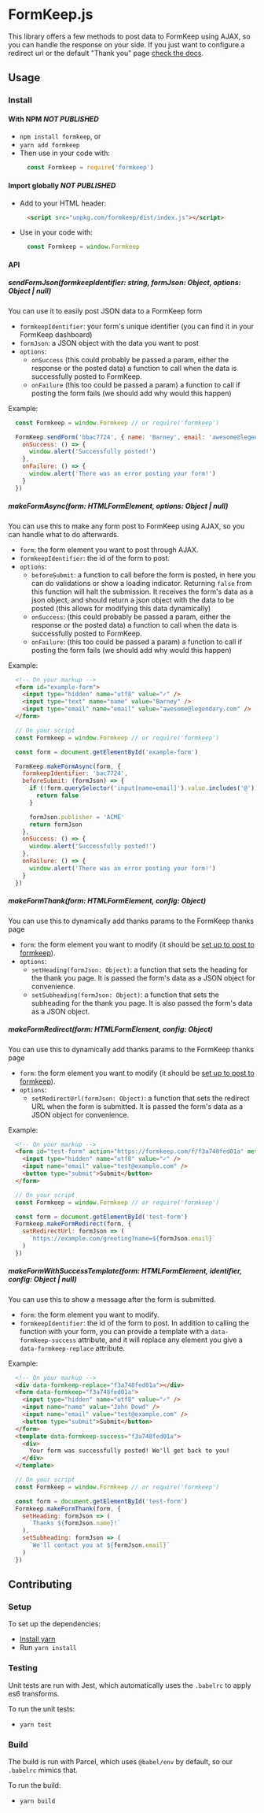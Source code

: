 # FormKeep.js

This library offers a few methods to post data to FormKeep using AJAX, so you can handle the response on your side. If you just want to configure a redirect url or the default "Thank you" page [check the docs](link/to/docs/page/on/params).

## Usage

### Install

#### With NPM *NOT PUBLISHED*
- `npm install formkeep`, or
- `yarn add formkeep`
- Then use in your code with:
  ```javascript
    const Formkeep = require('formkeep')
  ```

#### Import globally *NOT PUBLISHED*
- Add to your HTML header:
  ```html
    <script src="unpkg.com/formkeep/dist/index.js"></script>
  ```
- Use in your code with:
  ```javascript
    const Formkeep = window.Formkeep
  ```

#### API

##### sendFormJson(formkeepIdentifier: string, formJson: Object, options: Object | null)
You can use it to easily post JSON data to a FormKeep form
- `formkeepIdentifier`: your form's unique identifier (you can find it in your FormKeep dashboard)
- `formJson`: a JSON object with the data you want to post
- `options`:
  - `onSuccess` (this could probably be passed a param, either the response or the posted data) a function to call when the data is successfully posted to FormKeep.
  - `onFailure` (this too could be passed a param) a function to call if posting the form fails (we should add why would this happen)

Example:
```javascript
  const Formkeep = window.Formkeep // or require('formkeep')

  FormKeep.sendForm('bbac7724', { name: 'Barney', email: 'awesome@legendary.com' }, {
    onSuccess: () => {
      window.alert('Successfully posted!')
    },
    onFailure: () => {
      window.alert('There was an error posting your form!')
    }
  })
```

##### makeFormAsync(form: HTMLFormElement, options: Object | null)
You can use this to make any form post to FormKeep using AJAX, so you can handle what to do afterwards.
- `form`: the form element you want to post through AJAX.
- `formkeepIdentifier`: the id of the form to post.
- `options`:
  - `beforeSubmit`: a function to call before the form is posted, in here you can do validations or show a loading indicator. Returning `false` from this function will halt the submission. It receives the form's data as a json object, and should return a json object with the data to be posted (this allows for modifying this data dynamically)
  - `onSuccess`: (this could probably be passed a param, either the response or the posted data) a function to call when the data is successfully posted to FormKeep.
  - `onFailure`: (this too could be passed a param) a function to call if posting the form fails (we should add why would this happen)

Example:
```html
  <!-- On your markup -->
  <form id="example-form">
    <input type="hidden" name="utf8" value="✓" />
    <input type="text" name="name" value="Barney" />
    <input type="email" name="email" value="awesome@legendary.com" />
  </form>
```

```javascript
  // On your script
  const Formkeep = window.Formkeep // or require('formkeep')

  const form = document.getElementById('example-form')

  FormKeep.makeFormAsync(form, {
    formkeepIdentifier: 'bac7724',
    beforeSubmit: (formJson) => {
      if (!form.querySelector('input[name=email]').value.includes('@')) {
        return false
      }

      formJson.publisher = 'ACME'
      return formJson
    },
    onSuccess: () => {
      window.alert('Successfully posted!')
    },
    onFailure: () => {
      window.alert('There was an error posting your form!')
    }
  })
```

##### makeFormThank(form: HTMLFormElement, config: Object)
You can use this to dynamically add thanks params to the FormKeep thanks page
- `form`: the form element you want to modify (it should be [set up to post to formkeep](linktodocs)).
- `options`:
  - `setHeading(formJson: Object)`: a function that sets the heading for the thank you page. It is passed the form's data as a JSON object for convenience.
  - `setSubheading(formJson: Object)`: a function that sets the subheading for the thank you page. It is also passed the form's data as a JSON object.

##### makeFormRedirect(form: HTMLFormElement, config: Object)
You can use this to dynamically add thanks params to the FormKeep thanks page
- `form`: the form element you want to modify (it should be [set up to post to formkeep](linktodocs)).
- `options`:
  - `setRedirectUrl(formJson: Object)`: a function that sets the redirect URL when the form is submitted. It is passed the form's data as a JSON object for convenience.

Example:

```html
  <!-- On your markup -->
  <form id="test-form" action="https://formkeep.com/f/f3a748fed01a" method="POST">
    <input type="hidden" name="utf8" value="✓" />
    <input name="email" value="test@example.com" />
    <button type="submit">Submit</button>
  </form>
```

```javascript
  // On your script
  const Formkeep = window.Formkeep // or require('formkeep')

  const form = document.getElementById('test-form')
  Formkeep.makeFormRedirect(form, {
    setRedirectUrl: formJson => (
      `https://example.com/greeting?name=${formJson.email}`
    )
  })
```

##### makeFormWithSuccessTemplate(form: HTMLFormElement, identifier, config: Object | null)
You can use this to show a message after the form is submitted.
- `form`: the form element you want to modify.
- `formkeepIdentifier`: the id of the form to post.
In addition to calling the function with your form, you can provide a template with a `data-formkeep-success` attribute, and it will replace any element you give a `data-formkeep-replace` attribute.

Example:

```html
  <!-- On your markup -->
  <div data-formkeep-replace="f3a748fed01a"></div>
  <form data-formkeep="f3a748fed01a">
    <input type="hidden" name="utf8" value="✓" />
    <input name="name" value="John Dowd" />
    <input name="email" value="test@example.com" />
    <button type="submit">Submit</button>
  </form>
  <template data-formkeep-success="f3a748fed01a">
    <div>
      Your form was successfully posted! We'll get back to you!
    </div>
  </template>
```

```javascript
  // On your script
  const Formkeep = window.Formkeep // or require('formkeep')

  const form = document.getElementById('test-form')
  Formkeep.makeFormThank(form, {
    setHeading: formJson => (
      `Thanks ${formJson.name}!`
    ),
    setSubheading: formJson => (
      `We'll contact you at ${formJson.email}`
    )
  })
```

## Contributing

### Setup
To set up the dependencies:
  - [Install yarn](https://yarnpkg.com/lang/en/docs/install/#mac-stable)
  - Run `yarn install`

### Testing
Unit tests are run with Jest, which automatically uses the `.babelrc` to apply es6 transforms.

To run the unit tests:
  - `yarn test`

### Build
The build is run with Parcel, which uses `@babel/env` by default, so our `.babelrc` mimics that.

To run the build:
  - `yarn build`
